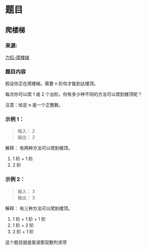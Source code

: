 # 题目

## 爬楼梯

### 来源:

[力扣-爬楼梯](https://leetcode-cn.com/problems/climbing-stairs)

### 题目内容

假设你正在爬楼梯。需要 n 阶你才能到达楼顶。

每次你可以爬 1 或 2 个台阶。你有多少种不同的方法可以爬到楼顶呢？

注意：给定 n 是一个正整数。

### 示例 1：

> 输入： 2<br>
> 输出： 2

解释： 有两种方法可以爬到楼顶。

1. 1 阶 + 1 阶
2. 2 阶

### 示例 2：

> 输入： 3<br>
> 输出： 3

解释： 有三种方法可以爬到楼顶。

1. 1 阶 + 1 阶 + 1 阶
2. 1 阶 + 2 阶
3. 2 阶 + 1 阶

这个题目就是斐波那契数列求项
